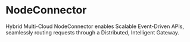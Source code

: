 # NodeConnector
Hybrid Multi-Cloud NodeConnector enables Scalable Event-Driven APIs, seamlessly routing requests through a Distributed, Intelligent Gateway.

